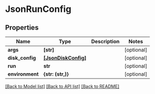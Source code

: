 # JsonRunConfig


## Properties
Name | Type | Description | Notes
------------ | ------------- | ------------- | -------------
**args** | **[str]** |  | [optional] 
**disk_config** | [**[JsonDiskConfig]**](JsonDiskConfig.md) |  | [optional] 
**run** | **str** |  | [optional] 
**environment** | **{str: (str,)}** |  | [optional] 

[[Back to Model list]](../README.md#documentation-for-models) [[Back to API list]](../README.md#documentation-for-api-endpoints) [[Back to README]](../README.md)


